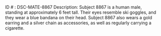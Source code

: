ID # : DSC-MATE-8867
Description: Subject 8867 is a human male, standing at approximately 6 feet tall. Their eyes resemble ski goggles, and they wear a blue bandana on their head. Subject 8867 also wears a gold earring and a silver chain as accessories, as well as regularly carrying a cigarette.